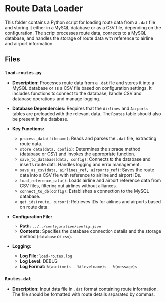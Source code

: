 # Route Data Loader

This folder contains a Python script for loading route data from a `.dat` file and storing it either in a MySQL database or as a CSV file, depending on the configuration. The script processes route data, connects to a MySQL database, and handles the storage of route data with reference to airline and airport information.

## Files

### `load-routes.py`

- **Description:** Processes route data from a `.dat` file and stores it into a MySQL database or as a CSV file based on configuration settings. It includes functions to connect to the database, handle CSV and database operations, and manage logging.

- **Database Dependencies:** Requires that the `Airlines` and `Airports` tables are preloaded with the relevant data. The `Routes` table should also be present in the database.

- **Key Functions:**
  - `process_data(filename)`: Reads and parses the `.dat` file, extracting route data.
  - `store_data(data, config)`: Determines the storage method (database or CSV) and invokes the appropriate function.
  - `save_to_database(data, config)`: Connects to the database and inserts route data. Handles logging and error management.
  - `save_as_csv(data, airlines_ref, airports_ref)`: Saves the route data into a CSV file with reference to airline and airport IDs.
  - `load_reference_data()`: Loads airline and airport reference data from CSV files, filtering out airlines without alliances.
  - `connect_to_db(config)`: Establishes a connection to the MySQL database.
  - `get_ids(route, cursor)`: Retrieves IDs for airlines and airports based on route data.

- **Configuration File:**
  - **Path:** `../../configuration/config.json`
  - **Contents:** Specifies the database connection details and the storage method (`database` or `csv`).

- **Logging:**
  - **Log File:** `load-routes.log`
  - **Log Level:** DEBUG
  - **Log Format:** `%(asctime)s - %(levelname)s - %(message)s`

### `Routes.dat`

- **Description:** Input data file in `.dat` format containing route information. The file should be formatted with route details separated by commas.
